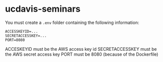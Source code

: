 # ucdavis-seminars

You must create a `.env` folder containing the following information:

```
ACCESSKEYID=...
SECRETACCESSKEY=...
PORT=8080
```

ACCESKEYID must be the AWS access key id
SECRETACCESSKEY must be the AWS secret access key
PORT must be 8080 (because of the Dockerfile)
